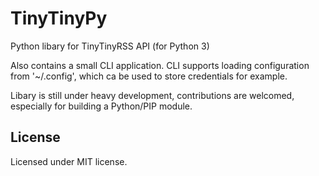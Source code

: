 # TinyTinyPy

Python libary for TinyTinyRSS API (for Python 3)

Also contains a small CLI application.
CLI supports loading configuration from '~/.config',
which ca be used to store credentials for example.

Libary is still under heavy development,
contributions are welcomed,
especially for building a Python/PIP module.

## License

Licensed under MIT license.
